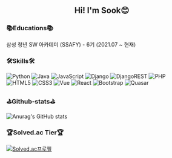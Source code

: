 
  
 

  
<!-- <div align="center">
  
![brightgreen](https://img.shields.io/badge/-brightgreen-brightgreen)
![green](https://img.shields.io/badge/-green-green)
![yellowgreen](https://img.shields.io/badge/-yellowgreen-yellowgreen)
![yellow](https://img.shields.io/badge/-yellow-yellow)![orange](https://img.shields.io/badge/-orange-orange)
  
<tr>
  
![red](https://img.shields.io/badge/-red-red)![blue](https://img.shields.io/badge/-blue-blue)
![lightgrey](https://img.shields.io/badge/-lightgrey-lightgrey)
![success](https://img.shields.io/badge/-success-success)
![important](https://img.shields.io/badge/-important-important)
  
<tr>
  
![critical](https://img.shields.io/badge/-critical-critical)![informational](https://img.shields.io/badge/-informational-informational)
  
![inactive](https://img.shields.io/badge/-inactive-inactive)
![blueviolet](https://img.shields.io/badge/-blueviolet-blueviolet)![ff69b4](https://img.shields.io/badge/-ff69b4-ff69b4)![9cf](https://img.shields.io/badge/-9cf-9cf)

</div> -->




  

<!--   
<a href="https://hits.seeyoufarm.com"><img src="https://hits.seeyoufarm.com/api/count/incr/badge.svg?url=https%3A%2F%2Fgithub.com%2Fdjs02027%2F&count_bg=%23168BE5&title_bg=%23555555&icon=&icon_color=%23E7E7E7&title=hits&edge_flat=false"/></a>

 -->
<div align="center">
 <h2>Hi! I'm Sook😊</h2>
</div>  
 
 
<h3>📚Educations📚</h3>
 삼성 청년 SW 아카데미 (SSAFY) - 6기 (2021.07 ~ 현재)
  
<h3>🛠Skills🛠</h3>

![Python](https://img.shields.io/badge/python-3670A0?style=flat&logo=python&logoColor=ffdd54) 
![Java](https://img.shields.io/badge/java-%23ED8B00.svg?style=flat&logo=java&logoColor=white)
![JavaScript](https://img.shields.io/badge/javascript-%23323330.svg?style=flat&logo=javascript&logoColor=%23F7DF1E)
![Django](https://img.shields.io/badge/django-%23092E20.svg?style=flat&logo=django&logoColor=white)
![DjangoREST](https://img.shields.io/badge/DJANGO-REST-ff1709?style=flat&logo=django&logoColor=white&color=ff1709&labelColor=gray)
![PHP](https://img.shields.io/badge/php-%23777BB4.svg?style=flat&logo=php&logoColor=white)
<br>
![HTML5](https://img.shields.io/badge/html5-%23E34F26.svg?style=flat&logo=html5&logoColor=white)
![CSS3](https://img.shields.io/badge/css3-%231572B6.svg?style=flat&logo=css3&logoColor=white)
![Vue](https://img.shields.io/badge/Vue.js-4FC08D.svg?style=flat&logo=Vue.js&logoColor=white)
![React](https://img.shields.io/badge/react-61DAFB.svg?style=flat&logo=react&logoColor=white)
![Bootstrap](https://img.shields.io/badge/bootstrap-%23563D7C.svg?style=flat&logo=bootstrap&logoColor=white)
![Quasar](https://img.shields.io/badge/quasar-4695EB.svg?style=flat&logo=quasar&logoColor=white)


<h3>⛳Github-stats⛳</h3>  
  
![Anurag's GitHub stats](https://github-readme-stats.vercel.app/api?username=djs02027)
  
  
<h3>🏆Solved.ac Tier🏆</h3> 
  
[![Solved.ac프로필](http://mazassumnida.wtf/api/v2/generate_badge?boj=dbstnr2146)](https://solved.ac/dbstnr2146)  
  

<!--
**djs02027/djs02027** is a ✨ _special_ ✨ repository because its `README.md` (this file) appears on your GitHub profile.

Here are some ideas to get you started:

- 🔭 I’m currently working on ...
- 🌱 I’m currently learning ...
- 👯 I’m looking to collaborate on ...
- 🤔 I’m looking for help with ...
- 💬 Ask me about ...
- 📫 How to reach me: ...
- 😄 Pronouns: ...
- ⚡ Fun fact: ...
-->
